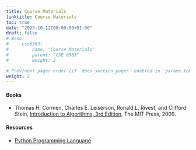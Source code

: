 ```yaml
---
title: Course Materials
linktitle: Course Materials
toc: true
date: "2025-10-12T00:00:00+01:00"
draft: false
# menu:
#     cse6363:
#         name: "Course Materials"
#         parent: "CSE 6363"
#         weight: 2

# Prev/next pager order (if `docs_section_pager` enabled in `params.toml`)
weight: 2
---
```


#### Books

- Thomas H. Cormen, Charles E. Leiserson, Ronald L. Rivest, and Clifford Stein, [Introduction to Algorithms, 3rd Edition](https://mitpress.mit.edu/9780262033848/introduction-to-algorithms/), The MIT Press, 2009.

#### Resources

- [Python Programming Language](https://www.python.org/)
